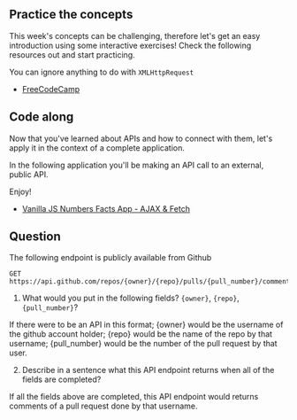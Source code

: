 ## Practice the concepts

This week's concepts can be challenging, therefore let's get an easy introduction using some interactive exercises! Check the following resources out and start practicing.

You can ignore anything to do with `XMLHttpRequest`

- [FreeCodeCamp](https://www.freecodecamp.org/news/a-practical-es6-guide-on-how-to-perform-http-requests-using-the-fetch-api-594c3d91a547/)

## Code along

Now that you've learned about APIs and how to connect with them, let's apply it in the context of a complete application.

In the following application you'll be making an API call to an external, public API.

Enjoy!

- [Vanilla JS Numbers Facts App - AJAX & Fetch](https://www.youtube.com/watch?v=tUE2Nic21BA)

## Question

The following endpoint is publicly available from Github

    GET https://api.github.com/repos/{owner}/{repo}/pulls/{pull_number}/comments

1. What would you put in the following fields? `{owner}`, `{repo}`, `{pull_number}`?

<!-- Write your answer here -->
If there were to be an API in this format;
 {owner} would be the username of the github account holder;
 {repo} would be the name of the repo by that username;
 {pull_number} would be the number of the pull request by that user.

2. Describe in a sentence what this API endpoint returns when all of the fields are completed?

<!-- Write your answer here -->

If all the fields above are completed, this API endpoint would returns comments of a pull request done by that username. 
